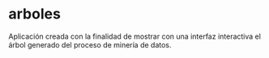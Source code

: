 # arboles
Aplicación creada con la finalidad de mostrar con una interfaz interactiva el árbol generado del proceso de minería de datos.
